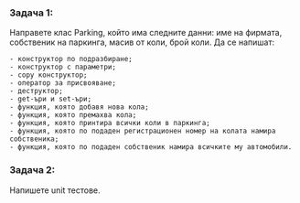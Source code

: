 ### Задача 1:
Направете клас Parking, който има следните данни: име на фирмата, собственик на паркинга, масив от коли, брой коли. Да се напишат:
```
- конструктор по подразбиране;
- конструктор с параметри;
- copy конструктор;
- оператор за присвояване;
- деструктор;
- get-ъри и set-ъри;
- функция, която добавя нова кола;
- функция, която премахва кола;
- функция, която принтира всички коли в паркинга;
- функция, която пo подаден регистрационен номeр на колата намира собственика;
- функция, която пo подаден собственик намира всичките му автомобили.
```

### Задача 2:
Напишете unit тестове.